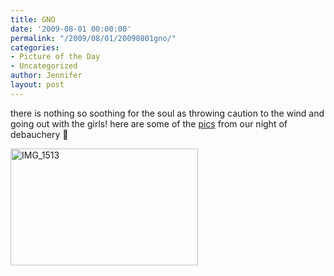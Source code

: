 ```yaml
---
title: GNO
date: '2009-08-01 00:00:00'
permalink: "/2009/08/01/20090801gno/"
categories:
- Picture of the Day
- Uncategorized
author: Jennifer
layout: post
---
```


there is nothing so soothing for the soul as throwing caution to the wind and going out with the girls! here are some of the [pics](http://www.flickr.com/photos/jenniferandJennifers_photos/sets/72157621792858517/ "pics") from our night of debauchery 🙂

<img title="IMG_1513" height="187" alt="IMG_1513" width="300" class="alignnone size-medium wp-image-358" src="http://static.squarespace.com/static/50db6bb3e4b015296cd43789/50dfa5b1e4b0dc6320e0b5ea/50dfa5b1e4b0dc6320e0b6e2/1249154997000/?format=original" />
